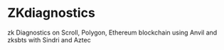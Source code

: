 # ZKdiagnostics
zk Diagnostics on Scroll, Polygon, Ethereum blockchain using Anvil and zksbts with Sindri and Aztec
